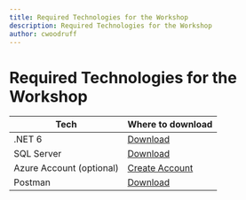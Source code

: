 ```yaml
---
title: Required Technologies for the Workshop
description: Required Technologies for the Workshop
author: cwoodruff
---
```

# Required Technologies for the Workshop

| Tech          | Where to download                                                           |
| ------------- | --------------------------------------------------------------------------- |
| .NET 6        | [Download](https://dotnet.microsoft.com/download/dotnet)                    |
| SQL Server    | [Download](https://www.microsoft.com/en-us/sql-server/sql-server-downloads) |
| Azure Account (optional) | [Create Account](https://azure.microsoft.com/en-us/free/)                   |
| Postman       | [Download](https://www.postman.com/downloads/)                              |